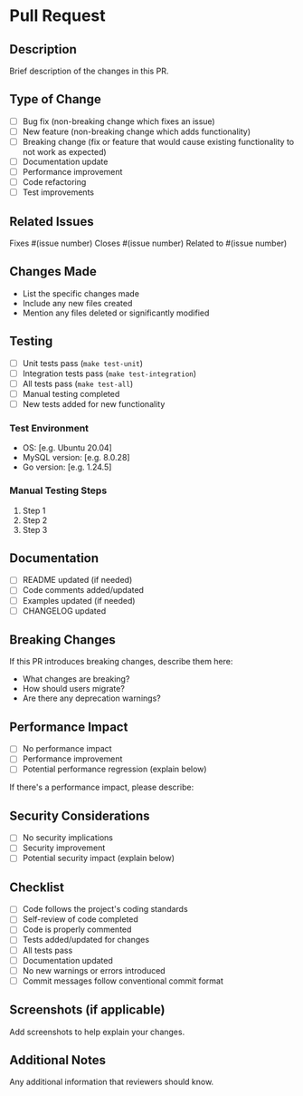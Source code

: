 # Pull Request

## Description
Brief description of the changes in this PR.

## Type of Change
- [ ] Bug fix (non-breaking change which fixes an issue)
- [ ] New feature (non-breaking change which adds functionality)
- [ ] Breaking change (fix or feature that would cause existing functionality to not work as expected)
- [ ] Documentation update
- [ ] Performance improvement
- [ ] Code refactoring
- [ ] Test improvements

## Related Issues
Fixes #(issue number)
Closes #(issue number)
Related to #(issue number)

## Changes Made
- List the specific changes made
- Include any new files created
- Mention any files deleted or significantly modified

## Testing
- [ ] Unit tests pass (`make test-unit`)
- [ ] Integration tests pass (`make test-integration`)
- [ ] All tests pass (`make test-all`)
- [ ] Manual testing completed
- [ ] New tests added for new functionality

### Test Environment
- OS: [e.g. Ubuntu 20.04]
- MySQL version: [e.g. 8.0.28]
- Go version: [e.g. 1.24.5]

### Manual Testing Steps
1. Step 1
2. Step 2
3. Step 3

## Documentation
- [ ] README updated (if needed)
- [ ] Code comments added/updated
- [ ] Examples updated (if needed)
- [ ] CHANGELOG updated

## Breaking Changes
If this PR introduces breaking changes, describe them here:
- What changes are breaking?
- How should users migrate?
- Are there any deprecation warnings?

## Performance Impact
- [ ] No performance impact
- [ ] Performance improvement
- [ ] Potential performance regression (explain below)

If there's a performance impact, please describe:

## Security Considerations
- [ ] No security implications
- [ ] Security improvement
- [ ] Potential security impact (explain below)

## Checklist
- [ ] Code follows the project's coding standards
- [ ] Self-review of code completed
- [ ] Code is properly commented
- [ ] Tests added/updated for changes
- [ ] All tests pass
- [ ] Documentation updated
- [ ] No new warnings or errors introduced
- [ ] Commit messages follow conventional commit format

## Screenshots (if applicable)
Add screenshots to help explain your changes.

## Additional Notes
Any additional information that reviewers should know.